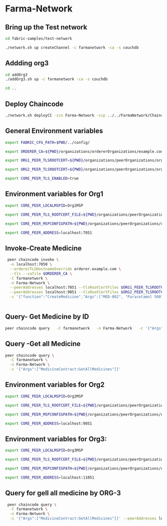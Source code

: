 # Farma-Network

## Bring up the Test network

```bash
cd fabric-samples/test-network
```
```bash
./network.sh up createChannel -c farmanetwork -ca -s couchdb
```
## Addding org3
```bash
cd addOrg3
./addOrg3.sh up -c farmanetwork -ca -s couchdb
```
```bash
cd ..
```
## Deploy Chaincode
```bash
./network.sh deployCC -ccn Farma-Network -ccp ../../FarmaNetwork/Chaincode/ -ccl go -c farmanetwork -cccg ../../FarmaNetwork/Chaincode/collections.json
```
## General Environment variables
```bash
export FABRIC_CFG_PATH=$PWD/../config/

export ORDERER_CA=${PWD}/organizations/ordererOrganizations/example.com/orderers/orderer.example.com/msp/tlscacerts/tlsca.example.com-cert.pem

export ORG1_PEER_TLSROOTCERT=${PWD}/organizations/peerOrganizations/org1.example.com/peers/peer0.org1.example.com/tls/ca.crt

export ORG2_PEER_TLSROOTCERT=${PWD}/organizations/peerOrganizations/org2.example.com/peers/peer0.org2.example.com/tls/ca.crt

export CORE_PEER_TLS_ENABLED=true
```

## Environment variables for Org1
```bash
export CORE_PEER_LOCALMSPID=Org1MSP

export CORE_PEER_TLS_ROOTCERT_FILE=${PWD}/organizations/peerOrganizations/org1.example.com/peers/peer0.org1.example.com/tls/ca.crt

export CORE_PEER_MSPCONFIGPATH=${PWD}/organizations/peerOrganizations/org1.example.com/users/Admin@org1.example.com/msp

export CORE_PEER_ADDRESS=localhost:7051
```
## Invoke-Create Medicine

```bash
 peer chaincode invoke \
  -o localhost:7050 \
  --ordererTLSHostnameOverride orderer.example.com \
  --tls --cafile $ORDERER_CA \
  -C farmanetwork \
  -n Farma-Network \
  --peerAddresses localhost:7051 --tlsRootCertFiles $ORG1_PEER_TLSROOTCERT \
  --peerAddresses localhost:9051 --tlsRootCertFiles $ORG2_PEER_TLSROOTCERT \
  -c '{"function":"CreateMedicine","Args":["MED-002", "Paracetamol 500", "Sun Pharma", "2024-06-01", "2026-06-01", "45","200"]}'



```
## Query- Get Medicine by ID
```bash
peer chaincode query   -C farmanetwork   -n Farma-Network   -c '{"Args":["MedicineContract:ReadMedicine","MED-002"]}'
```
## Query -Get all Medicine
```bash
peer chaincode query \
  -C farmanetwork \
  -n Farma-Network \
  -c '{"Args":["MedicineContract:GetAllMedicines"]}'
```

## Environment variables for Org2
```bash
export CORE_PEER_LOCALMSPID=Org2MSP

export CORE_PEER_TLS_ROOTCERT_FILE=${PWD}/organizations/peerOrganizations/org2.example.com/peers/peer0.org2.example.com/tls/ca.crt

export CORE_PEER_MSPCONFIGPATH=${PWD}/organizations/peerOrganizations/org2.example.com/users/Admin@org2.example.com/msp

export CORE_PEER_ADDRESS=localhost:9051
```

## Environment variables for Org3:
```bash
export CORE_PEER_LOCALMSPID=Org3MSP

export CORE_PEER_TLS_ROOTCERT_FILE=${PWD}/organizations/peerOrganizations/org3.example.com/peers/peer0.org3.example.com/tls/ca.crt

export CORE_PEER_MSPCONFIGPATH=${PWD}/organizations/peerOrganizations/org3.example.com/users/Admin@org3.example.com/msp

export CORE_PEER_ADDRESS=localhost:11051
```

## Query for gell all medicine by ORG-3
```bash
 peer chaincode query \
  -C farmanetwork \
  -n Farma-Network \
  -c '{"Args":["MedicineContract:GetAllMedicines"]}' --peerAddresses localhost:9051 --tlsRootCertFiles $ORG2_PEER_TLSROOTCERT
```

